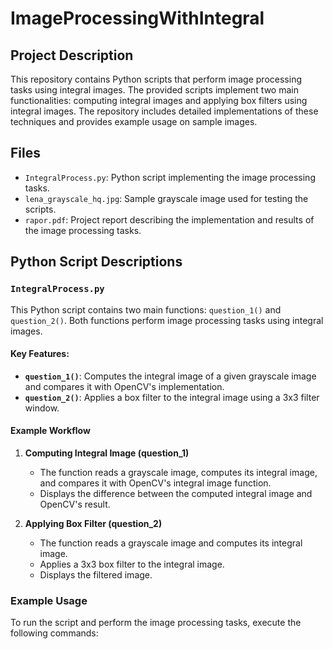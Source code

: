 ﻿# ImageProcessingWithIntegral

## Project Description
This repository contains Python scripts that perform image processing tasks using integral images. The provided scripts implement two main functionalities: computing integral images and applying box filters using integral images. The repository includes detailed implementations of these techniques and provides example usage on sample images.

## Files
- `IntegralProcess.py`: Python script implementing the image processing tasks.
- `lena_grayscale_hq.jpg`: Sample grayscale image used for testing the scripts.
- `rapor.pdf`: Project report describing the implementation and results of the image processing tasks.

## Python Script Descriptions

### `IntegralProcess.py`
This Python script contains two main functions: `question_1()` and `question_2()`. Both functions perform image processing tasks using integral images.

#### Key Features:
- **`question_1()`**: Computes the integral image of a given grayscale image and compares it with OpenCV's implementation.
- **`question_2()`**: Applies a box filter to the integral image using a 3x3 filter window.

#### Example Workflow

1. **Computing Integral Image (question_1)**
   - The function reads a grayscale image, computes its integral image, and compares it with OpenCV's integral image function.
   - Displays the difference between the computed integral image and OpenCV's result.

2. **Applying Box Filter (question_2)**
   - The function reads a grayscale image and computes its integral image.
   - Applies a 3x3 box filter to the integral image.
   - Displays the filtered image.

### Example Usage
To run the script and perform the image processing tasks, execute the following commands:
